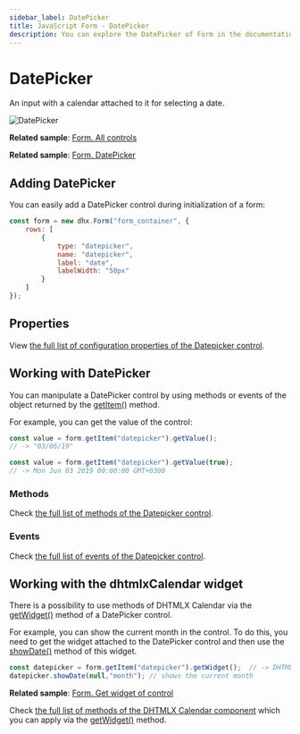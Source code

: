 ```yaml
---
sidebar_label: DatePicker
title: JavaScript Form - DatePicker 
description: You can explore the DatePicker of Form in the documentation of the DHTMLX JavaScript UI library. Browse developer guides and API reference, try out code examples and live demos, and download a free 30-day evaluation version of DHTMLX Suite.
---
```


# DatePicker

An input with a calendar attached to it for selecting a date.

![DatePicker](../assets/form/form_datepicker.png)

**Related sample**: [Form. All controls](https://snippet.dhtmlx.com/ikyyekxq)

**Related sample**: [Form. DatePicker](https://snippet.dhtmlx.com/q3yk7e6s)

## Adding DatePicker

You can easily add a DatePicker control during initialization of a form:

~~~js
const form = new dhx.Form("form_container", {
    rows: [
		{
			type: "datepicker",
            name: "datepicker",
            label: "date",
            labelWidth: "50px"
		}
    ]
});
~~~

## Properties

View [the full list of configuration properties of the Datepicker control](form/api/calendar/api_calendar_properties.md).

## Working with DatePicker

You can manipulate a DatePicker control by using methods or events of the object returned by the [getItem()](form/api/form_getitem_method.md) method.

For example, you can get the value of the control:

~~~js
const value = form.getItem("datepicker").getValue();
// -> "03/06/19"

const value = form.getItem("datepicker").getValue(true);
// -> Mon Jun 03 2019 00:00:00 GMT+0300
~~~

### Methods

Check [the full list of methods of the Datepicker control](form/api/api_overview.md#datepicker-methods).

### Events

Check [the full list of events of the Datepicker control](form/api/api_overview.md#datepicker-events).

## Working with the dhtmlxCalendar widget

There is a possibility to use methods of DHTMLX Calendar via the [getWidget()](form/api/calendar/calendar_getwidget_method.md) method of a DatePicker control.

For example, you can show the current month in the control. To do this, you need to get the widget attached to the DatePicker control and then use the [showDate()](calendar/api/calendar_showdate_method.md) method of this widget.

~~~js
const datepicker = form.getItem("datepicker").getWidget();  // -> DHTMLX Calendar
datepicker.showDate(null,"month"); // shows the current month
~~~

**Related sample**: [Form. Get widget of control](https://snippet.dhtmlx.com/0aqkdsi7)

Check [the full list of methods of the DHTMLX Calendar component](../../calendar/api/api_overview/#methods) which you can apply via the [getWidget()](../../form/api/calendar/calendar_getwidget_method/) method.